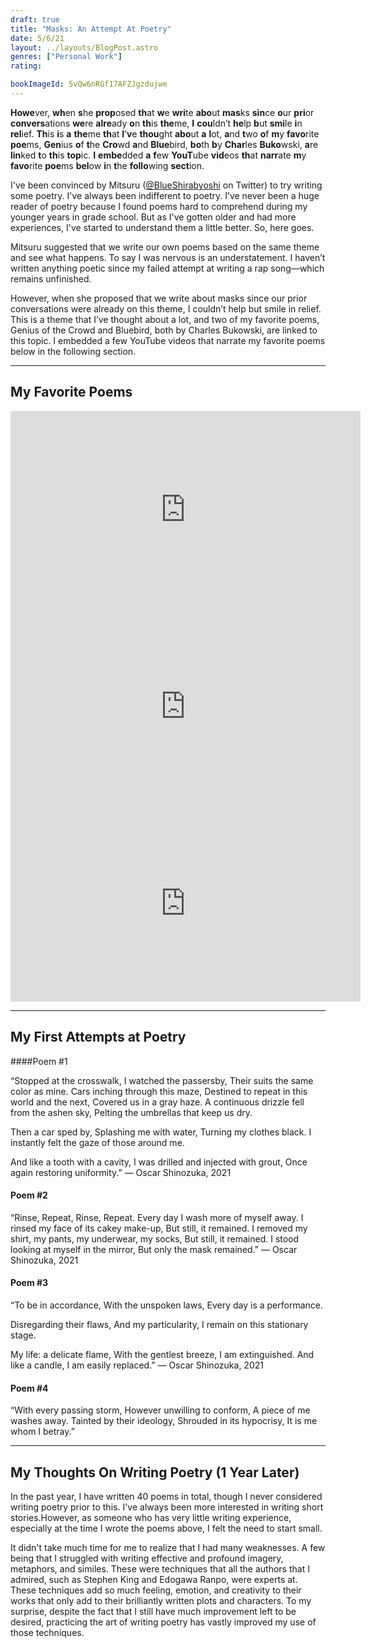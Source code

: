 ```yaml
---
draft: true
title: "Masks: An Attempt At Poetry"
date: 5/6/21
layout: ../layouts/BlogPost.astro
genres: ["Personal Work"]
rating: 

bookImageId: 5vQw6nRGf17AFZJgzdujwe
---
```


<p class="bionic">
  <b class="b">Howe</b>ver, <b class="b">wh</b>en <b class="b">s</b>he <b class="b">prop</b>osed <b class="b">th</b>at <b class="b">w</b>e <b class="b">wri</b>te <b class="b">abo</b>ut <b class="b">mas</b>ks <b class="b">sin</b>ce <b class="b">o</b>ur <b class="b">pri</b>or <b class="b">convers</b>ations <b class="b">we</b>re <b class="b">alre</b>ady <b class="b">o</b>n <b class="b">th</b>is <b class="b">the</b>me, <b class="b">I</b> <b class="b">cou</b>ldn&#x2019;t <b class="b">he</b>lp <b class="b">b</b>ut <b class="b">smi</b>le <b class="b">i</b>n <b class="b">rel</b>ief. <b class="b">Th</b>is <b class="b">i</b>s <b class="b">a</b> <b class="b">the</b>me <b class="b">th</b>at <b class="b">I</b>&#x2019;<b class="b">v</b>e <b class="b">thou</b>ght <b class="b">abo</b>ut <b class="b">a</b> <b class="b">l</b>ot, <b class="b">a</b>nd <b class="b">t</b>wo <b class="b">o</b>f <b class="b">m</b>y <b class="b">favo</b>rite <b class="b">poe</b>ms, <b class="b">Gen</b>ius <b class="b">o</b>f <b class="b">t</b>he <b class="b">Cro</b>wd <b class="b">a</b>nd <b class="b">Blue</b>bird, <b class="b">bo</b>th <b class="b">b</b>y <b class="b">Char</b>les <b class="b">Buko</b>wski, <b class="b">a</b>re <b class="b">lin</b>ked <b class="b">t</b>o <b class="b">th</b>is <b class="b">top</b>ic. <b class="b">I</b> <b class="b">embe</b>dded <b class="b">a</b> <b class="b">f</b>ew <b class="b">YouT</b>ube <b class="b">vid</b>eos <b class="b">th</b>at <b class="b">narr</b>ate <b class="b">m</b>y <b class="b">favo</b>rite <b class="b">poe</b>ms <b class="b">bel</b>ow <b class="b">i</b>n <b class="b">t</b>he <b class="b">follo</b>wing <b class="b">sect</b>ion.
</p>

I've been convinced by Mitsuru ([@BlueShirabyoshi](https://twitter.com/BlueShirabyoshi) on Twitter) to try writing some poetry. I've always been indifferent to poetry. I’ve never been a huge reader of poetry because I found poems hard to comprehend during my younger years in grade school. But as I've gotten older and had more experiences, I've started to understand them a little better. So, here goes.

Mitsuru suggested that we write our own poems based on the same theme and see what happens. To say I was nervous is an understatement. I haven’t written anything poetic since my failed attempt at writing a rap song—which remains unfinished.

However, when she proposed that we write about masks since our prior conversations were already on this theme, I couldn’t help but smile in relief. This is a theme that I’ve thought about a lot, and two of my favorite poems, Genius of the Crowd and Bluebird, both by Charles Bukowski, are linked to this topic. I embedded a few YouTube videos that narrate my favorite poems below in the following section.

---

## My Favorite Poems

<iframe class="w-full h-auto aspect-video" width="560" height="315" src="https://www.youtube.com/embed/BefliMlEzZ8" title="YouTube video player" frameborder="0" allow="accelerometer; autoplay; clipboard-write; encrypted-media; gyroscope; picture-in-picture" allowfullscreen></iframe>

<iframe class="w-full h-auto aspect-video" width="560" height="315" src="https://www.youtube.com/embed/0doGM_6izYg" title="YouTube video player" frameborder="0" allow="accelerometer; autoplay; clipboard-write; encrypted-media; gyroscope; picture-in-picture" allowfullscreen></iframe>

<iframe class="w-full h-auto aspect-video" width="560" height="315" src="https://www.youtube.com/embed/Yhi6y1XWb-E" title="YouTube video player" frameborder="0" allow="accelerometer; autoplay; clipboard-write; encrypted-media; gyroscope; picture-in-picture" allowfullscreen></iframe>

---

## My First Attempts at Poetry 

####Poem #1

“Stopped at the crosswalk,
I watched the passersby,
Their suits the same color as mine.
Cars inching through this maze,
Destined to repeat in this world and the next,
Covered us in a gray haze.
A continuous drizzle fell from the ashen sky,
Pelting the umbrellas that keep us dry.

Then a car sped by,
Splashing me with water,
Turning my clothes black.
I instantly felt the gaze of those around me.

And like a tooth with a cavity,
I was drilled and injected with grout,
Once again restoring uniformity.”
— Oscar Shinozuka, 2021

#### Poem #2

“Rinse, Repeat, Rinse, Repeat.
Every day I wash more of myself away.
I rinsed my face of its cakey make-up,
But still, it remained.
I removed my shirt, my pants, my underwear, my socks,
But still, it remained.
I stood looking at myself in the mirror,
But only the mask remained.”
— Oscar Shinozuka, 2021

#### Poem #3

“To be in accordance,
With the unspoken laws,
Every day is a performance.

Disregarding their flaws,
And my particularity,
I remain on this stationary stage.

My life: a delicate flame,
With the gentlest breeze,
I am extinguished.
And like a candle,
I am easily replaced.”
— Oscar Shinozuka, 2021

#### Poem #4

“With every passing storm,
However unwilling to conform,
A piece of me washes away.
Tainted by their ideology,
Shrouded in its hypocrisy,
It is me whom I betray.”

---

## My Thoughts On Writing Poetry (1 Year Later)

In the past year, I have written 40 poems in total, though I never considered writing poetry prior to this. I've always been more interested in writing short stories.However, as someone who has very little writing experience, especially at the time I wrote the poems above, I felt the need to start small. 

It didn't take much time for me to realize that I had many weaknesses. A few being that I struggled with writing effective and profound imagery, metaphors, and similes. These were techniques that all the authors that I admired, such as Stephen King and Edogawa Ranpo, were experts at. These techniques add so much feeling, emotion, and creativity to their works that only add to their brilliantly written plots and characters. To my surprise, despite the fact that I still have much improvement left to be desired, practicing the art of writing poetry has vastly improved my use of those techniques. 

